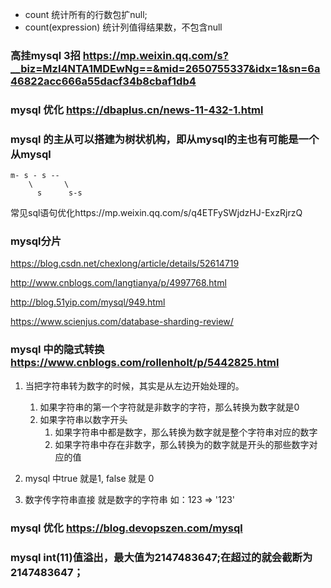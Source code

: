 * count 统计所有的行数包扩null;
* count(expression) 统计列值得结果数，不包含null

### 高挂mysql 3招 https://mp.weixin.qq.com/s?__biz=MzI4NTA1MDEwNg==&mid=2650755337&idx=1&sn=6a46822acc666a55dacf34b8cbaf1db4

### mysql 优化 https://dbaplus.cn/news-11-432-1.html

### mysql 的主从可以搭建为树状机构，即从mysql的主也有可能是一个从mysql
```
m- s - s -- 
    \       \
      s      s-s
```


常见sql语句优化https://mp.weixin.qq.com/s/q4ETFySWjdzHJ-ExzRjrzQ


### mysql分片
https://blog.csdn.net/chexlong/article/details/52614719

http://www.cnblogs.com/langtianya/p/4997768.html

http://blog.51yip.com/mysql/949.html

https://www.scienjus.com/database-sharding-review/



### mysql 中的隐式转换 https://www.cnblogs.com/rollenholt/p/5442825.html
1. 当把字符串转为数字的时候，其实是从左边开始处理的。
    1. 如果字符串的第一个字符就是非数字的字符，那么转换为数字就是0
    2. 如果字符串以数字开头
        1. 如果字符串中都是数字，那么转换为数字就是整个字符串对应的数字
        2. 如果字符串中存在非数字，那么转换为的数字就是开头的那些数字对应的值

2. mysql 中true 就是1, false 就是 0

3. 数字传字符串直接 就是数字的字符串 如：123 => '123'


### mysql 优化 https://blog.devopszen.com/mysql

### mysql int(11)值溢出，最大值为2147483647;在超过的就会截断为2147483647；